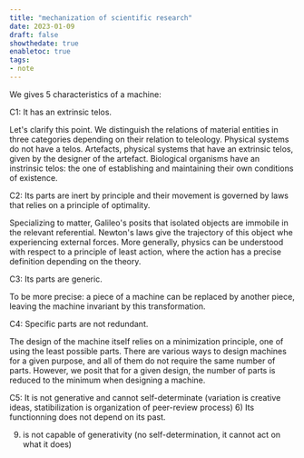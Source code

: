 ```yaml
---
title: "mechanization of scientific research"
date: 2023-01-09
draft: false
showthedate: true
enabletoc: true
tags:
- note
---
```


We gives 5 characteristics of a machine: 

C1: It has an extrinsic telos.

Let's clarify this point. We distinguish the relations of material entities in three categories depending on their relation to teleology. Physical systems do not have a telos. Artefacts, physical systems that have an extrinsic telos, given by the designer of the artefact. Biological organisms have an instrinsic telos: the one of establishing and maintaining their own conditions of existence.  

C2: Its parts are inert by principle and their movement is governed by laws that relies on a principle of optimality.

Specializing to matter, Galileo's posits that isolated objects are immobile in the relevant referential. Newton's laws give the trajectory of this object whe experiencing external forces. More generally, physics can be understood with respect to a principle of least action, where the action has a precise definition depending on the theory.  

C3: Its parts are generic.

To be more precise: a piece of a machine can be replaced by another piece, leaving the machine invariant by this transformation.

C4: Specific parts are not redundant. 

The design of the machine itself relies on a minimization principle, one of using the least possible parts. There are various ways to design machines for a given purpose, and all of them do not require the same number of parts. However, we posit that for a given design, the number of parts is reduced to the minimum when designing a machine. 

C5: It is not generative and cannot self-determinate (variation is creative ideas, statibilization is organization of peer-review process)
6) Its functionning does not depend on its past.  

9) is not capable of generativity (no self-determination, it cannot act on what it does)


